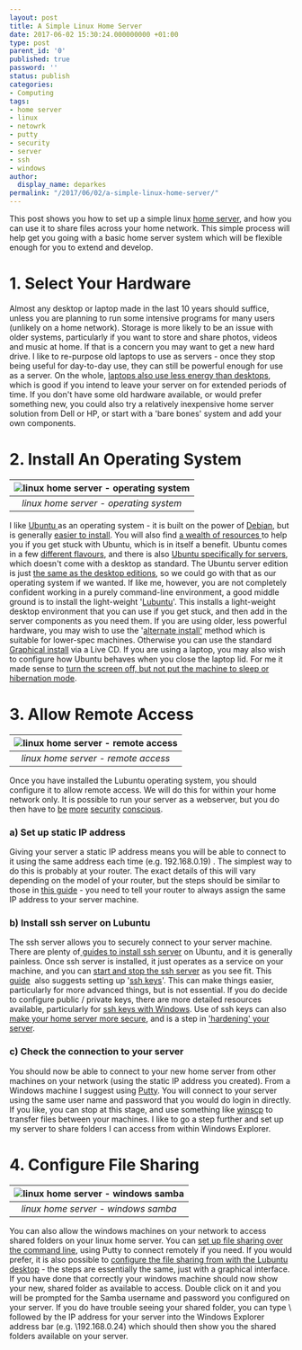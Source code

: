 ```yaml
---
layout: post
title: A Simple Linux Home Server
date: 2017-06-02 15:30:24.000000000 +01:00
type: post
parent_id: '0'
published: true
password: ''
status: publish
categories:
- Computing
tags:
- home server
- linux
- netowrk
- putty
- security
- server
- ssh
- windows
author:
  display_name: deparkes
permalink: "/2017/06/02/a-simple-linux-home-server/"
---
```

This post shows you how to set up a simple linux <a href="https://www.quepublishing.com/articles/article.aspx?p=1692557">home server</a>, and how you can use it to share files across your home network. This simple process will help get you going with a basic home server system which will be flexible enough for you to extend and develop.
<h1>1. Select Your Hardware</h1>
Almost any desktop or laptop made in the last 10 years should suffice, unless you are planning to run some intensive programs for many users (unlikely on a home network). Storage is more likely to be an issue with older systems, particularly if you want to store and share photos, videos and music at home. If that is a concern you may want to get a new hard drive.
I like to re-purpose old laptops to use as servers - once they stop being useful for day-to-day use, they can still be powerful enough for use as a server. On the whole, <a href="https://smallbusiness.chron.com/laptop-vs-pc-power-consumption-79347.html">laptops also use less energy than desktops</a>, which is good if you intend to leave your server on for extended periods of time.
If you don't have some old hardware available, or would prefer something new, you could also try a relatively inexpensive home server solution from Dell or HP, or start with a 'bare bones' system and add your own components.
<h1>2. Install An Operating System</h1>

| ![linux home server - operating system]({{site.baseurl}}/assets/2017/06/VirtualBox_Lubuntu_install_20_05_2017_11_07_49.png) |
|:--:|
| *linux home server - operating system* |

I like <a href="https://www.ubuntu.com/">Ubuntu </a>as an operating system - it is built on the power of <a href="https://www.debian.org/">Debian</a>, but is generally <a href="https://www.youtube.com/watch?v=qHGTs1NSB1s">easier to install</a>. You will also find <a href="https://askubuntu.com/">a wealth of resources </a>to help you if you get stuck with Ubuntu, which is in itself a benefit.
Ubuntu comes in a few <a href="https://www.ubuntu.com/about/about-ubuntu/flavours">different flavours</a>, and there is also <a href="https://www.ubuntu.com/download/server">Ubuntu specifically for servers</a>, which doesn't come with a desktop as standard. The Ubuntu server edition is just <a href="https://askubuntu.com/questions/31081/whats-the-difference-between-the-server-version-and-the-desktop-version">the same as the desktop editions</a>, so we could go with that as our operating system if we wanted. If like me, however, you are not completely confident working in a purely command-line environment, a good middle ground is to install the light-weight '<a href="https://lubuntu.net/">Lubuntu</a>'. This installs a light-weight desktop environment that you can use if you get stuck, and then add in the server components as you need them.
If you are using older, less powerful hardware, you may wish to use the '<a href="https://help.ubuntu.com/community/Lubuntu/Documentation/AlternateInstall">alternate install'</a> method which is suitable for lower-spec machines. Otherwise you can use the standard <a href="https://help.ubuntu.com/community/Lubuntu/InstallingLubuntu">Graphical install</a> via a Live CD.
If you are using a laptop, you may also wish to configure how Ubuntu behaves when you close the laptop lid. For me it made sense to <a href="https://askubuntu.com/questions/15520/how-can-i-tell-ubuntu-to-do-nothing-when-i-close-my-laptop-lid/372616#372616">turn the screen off, but not put the machine to sleep or hibernation mode</a>.
<h1>3. Allow Remote Access</h1>

| ![linux home server - remote access]({{site.baseurl}}/assets/2017/06/open_ssh_server.png) |
|:--:|
| *linux home server - remote access* |

Once you have installed the Lubuntu operating system, you should configure it to allow remote access. We will do this for within your home network only. It is possible to run your server as a webserver, but you do then have to <a href="https://www.thefanclub.co.za/how-to/how-secure-ubuntu-1604-lts-server-part-1-basics">be</a> <a href="https://www.datamation.com/open-source/how-to-secure-your-ubuntu-network.html">more</a> <a href="https://ubuntuforums.org/showthread.php?t=1258628">security</a> <a href="https://www.reddit.com/r/HomeServer/comments/5o909f/home_server_security/">conscious</a>.
<h3>a) Set up static IP address</h3>
Giving your server a static IP address means you will be able to connect to it using the same address each time (e.g. 192.168.0.19) . The simplest way to do this is probably at your router. The exact details of this will vary depending on the model of your router, but the steps should be similar to those in <a href="https://www.howtogeek.com/184310/ask-htg-should-i-be-setting-static-ip-addresses-on-my-router/">this guide</a> - you need to tell your router to always assign the same IP address to your server machine.
<h3>b) Install ssh server on Lubuntu</h3>
The ssh server allows you to securely connect to your server machine. There are plenty of<a href="https://help.ubuntu.com/community/SSH/OpenSSH/Configuring"> guides to install ssh server</a> on Ubuntu, and it is generally painless. Once ssh server is installed, it just operates as a service on your machine, and you can <a href="https://www.cyberciti.biz/faq/howto-start-stop-ssh-server/">start and stop the ssh server</a> as you see fit.
This <a href="https://help.ubuntu.com/community/SSH/OpenSSH/Configuring">guide</a>  also suggests setting up '<a href="https://en.wikipedia.org/wiki/Public-key_cryptography">ssh keys</a>'. This can make things easier, particularly for more advanced things, but is not essential. If you do decide to configure public / private keys, there are more detailed resources available, particularly for <a href="https://support.hostgator.com/articles/specialized-help/technical/ssh-keying-through-putty-on-windows-or-linux">ssh keys with Windows</a>. Use of ssh keys can also<a href="https://www.thefanclub.co.za/how-to/how-secure-ubuntu-1604-lts-server-part-1-basics"> make your home server more secure</a>, and is a step in <a href="https://superuser.com/questions/429383/hardening-a-home-server">'hardening' your server</a>.
<h3>c) Check the connection to your server</h3>
You should now be able to connect to your new home server from other machines on your network (using the static IP address you created). From a Windows machine I suggest using <a href="https://mediatemple.net/community/products/dv/204404604/using-ssh-in-putty-">Putty</a>. You will connect to your server using the same user name and password that you would do login in directly.
If you like, you can stop at this stage, and use something like <a href="https://winscp.net/eng/download.php">winscp</a> to transfer files between your machines. I like to go a step further and set up my server to share folders I can access from within Windows Explorer.
<h1>4. Configure File Sharing</h1>

| ![linux home server - windows samba]({{site.baseurl}}/assets/2017/06/WindowsSambaFolder.png) |
|:--:|
| *linux home server - windows samba* |

You can also allow the windows machines on your network to access shared folders on your linux home server.
You can <a href="https://help.ubuntu.com/community/How%20to%20Create%20a%20Network%20Share%20Via%20Samba%20Via%20CLI%20%28Command-line%20interface/Linux%20Terminal%29%20-%20Uncomplicated%2C%20Simple%20and%20Brief%20Way%21">set up file sharing over the command line</a>, using Putty to connect remotely if you need. If you would prefer, it is also possible to <a href="https://www.howtogeek.com/74459/how-to-create-samba-windows-shares-in-linux-the-easy-way/">configure the file sharing from with the Lubuntu desktop</a> - the steps are essentially the same, just with a graphical interface.
If you have done that correctly your windows machine should now show your new, shared folder as available to access. Double click on it and you will be prompted for the Samba username and password you configured on your server.
If you do have trouble seeing your shared folder, you can type \\ followed by the IP address for your server into the Windows Explorer address bar (e.g. \\192.168.0.24) which should then show you the shared folders available on your server.
